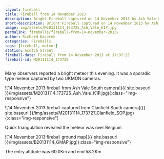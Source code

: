 ```yaml
---
layout: fireball
title: Fireball from 14 November 2013
description: Bright Fireball captured on 14 November 2013 by Ash Vale South and Clanfield South camera
short-description: Bright Fireball captured on 14 November 2013 by Ash Vale South and Clanfield South camera
image: img/assets/M20131114_173725_Ash_Vale_K1P.jpg
permalink: fireballs/fireball-from-14-november-2013/
author: Richard Kacerek
categories: Fireballs
tags: [fireball, meteor]
station: Scotch Street
fireball-date: Fireball from 14 November 2013 at 17:37:25
fireball-id: M20131114_173725
---
```


Many observers reported a bright meteor this evening. It was a sporadic type meteor captured by two UKMON cameras.

![14 November 2013 fireball from Ash Vale South camera]({{ site.baseurl }}/img/assets/M20131114_173725_Ash_Vale_K1P.jpg){:class="img-responsive"}

![14 November 2013 fireball captured from Clanfield South camera]({{ site.baseurl }}/img/assets/M20131114_173727_Clanfield_SOP.jpg){:class="img-responsive"}

Quick triangulation revealed the meteor was over Belgium 

![14 November 2013 fireball ground map]({{ site.baseurl }}/img/assets/B20131114_GMAP.jpg){:class="img-responsive"}

The entry altitude was 60.0Km and end 58.2Km
